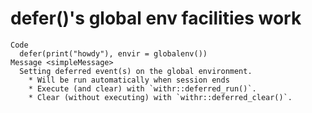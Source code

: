 # defer()'s global env facilities work

    Code
      defer(print("howdy"), envir = globalenv())
    Message <simpleMessage>
      Setting deferred event(s) on the global environment.
        * Will be run automatically when session ends
        * Execute (and clear) with `withr::deferred_run()`.
        * Clear (without executing) with `withr::deferred_clear()`.

